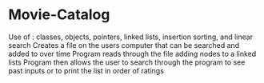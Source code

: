 # Movie-Catalog
Use of : classes, objects, pointers, linked lists, insertion sorting, and linear search
Creates a file on the users computer that can be searched and added to over time
Program reads through the file adding nodes to a linked lists
Program then allows the user to search through the program to see past inputs or to print the list in order of ratings
